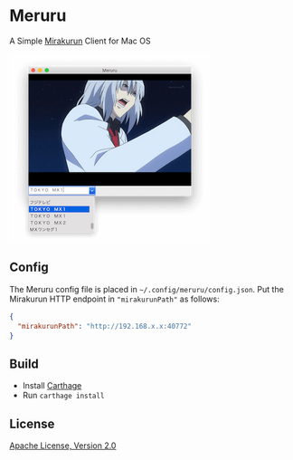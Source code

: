 # Meruru

A Simple [Mirakurun](https://github.com/Chinachu/Mirakurun) Client for Mac OS

![Meruru](Meruru.png)

## Config

The Meruru config file is placed in `~/.config/meruru/config.json`.
Put the Mirakurun HTTP endpoint in `"mirakurunPath"` as follows:

```json
{
  "mirakurunPath": "http://192.168.x.x:40772"
}
```

## Build

- Install [Carthage](https://github.com/Carthage/Carthage)
- Run `carthage install`

## License

[Apache License, Version 2.0](LICENSE)

